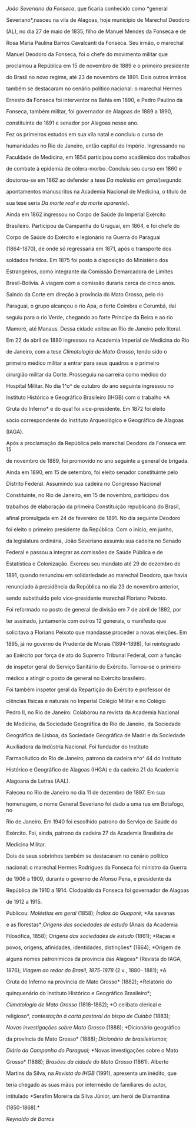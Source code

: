 

*João Severiano da Fonseca*, que ficaria conhecido como *general

Severiano*,nasceu na vila de Alagoas, hoje município de Marechal Deodoro

(AL), no dia 27 de maio de 1835, filho de Manuel Mendes da Fonseca e de

Rosa Maria Paulina Barros Cavalcanti da Fonseca. Seu irmão, o marechal

Manuel Deodoro da Fonseca, foi o chefe do movimento militar que

proclamou a República em 15 de novembro de 1889 e o primeiro presidente

do Brasil no novo regime, até 23 de novembro de 1891. Dois outros irmãos

também se destacaram no cenário político nacional: o marechal Hermes

Ernesto da Fonseca foi interventor na Bahia em 1890, e Pedro Paulino da

Fonseca, também militar, foi governador de Alagoas de 1889 a 1890,

constituinte de 1891 e senador por Alagoas nesse ano.



Fez os primeiros estudos em sua vila natal e concluiu o curso de

humanidades no Rio de Janeiro, então capital do Império. Ingressando na

Faculdade de Medicina, em 1854 participou como acadêmico dos trabalhos

de combate à epidemia de cólera-morbo. Concluiu seu curso em 1860 e

doutorou-se em 1862 ao defender a tese *Da moléstia em geral*(segundo

apontamentos manuscritos na Academia Nacional de Medicina, o título de

sua tese seria *Da morte real e da morte aparente*).



Ainda em 1862 ingressou no Corpo de Saúde do Imperial Exército

Brasileiro. Participou da Campanha do Uruguai, em 1864, e foi chefe do

Corpo de Saúde do Exército e legionário na Guerra do Paraguai

(1864-1870), de onde só regressaria em 1871, após o transporte dos

soldados feridos. Em 1875 foi posto à disposição do Ministério dos

Estrangeiros, como integrante da Comissão Demarcadora de Limites

Brasil-Bolívia. A viagem com a comissão duraria cerca de cinco anos.

Saindo da Corte em direção à província do Mato Grosso, pelo rio

Paraguai, o grupo alcançou o rio Apa, o forte Coimbra e Corumbá, daí

seguiu para o rio Verde, chegando ao forte Príncipe da Beira e ao rio

Mamoré, até Manaus. Dessa cidade voltou ao Rio de Janeiro pelo litoral.



Em 22 de abril de 1880 ingressou na Academia Imperial de Medicina do Rio

de Janeiro, com a tese *Climatologia de Mato Grosso*, tendo sido o

primeiro médico militar a entrar para seus quadros e o primeiro

cirurgião militar da Corte. Prosseguiu na carreira como médico do

Hospital Militar. No dia 1^o^ de outubro do ano seguinte ingressou no

Instituto Histórico e Geográfico Brasileiro (IHGB) com o trabalho *A

Gruta do Inferno* e do qual foi vice-presidente. Em 1872 foi eleito

sócio correspondente do Instituto Arqueológico e Geográfico de Alagoas

(IAGA).



Após a proclamação da República pelo marechal Deodoro da Fonseca em 15

de novembro de 1889, foi promovido no ano seguinte a general de brigada.

Ainda em 1890, em 15 de setembro, foi eleito senador constituinte pelo

Distrito Federal. Assumindo sua cadeira no Congresso Nacional

Constituinte, no Rio de Janeiro, em 15 de novembro, participou dos

trabalhos de elaboração da primeira Constituição republicana do Brasil,

afinal promulgada em 24 de fevereiro de 1891. No dia seguinte Deodoro

foi eleito o primeiro presidente da República. Com o início, em junho,

da legislatura ordinária, João Severiano assumiu sua cadeira no Senado

Federal e passou a integrar as comissões de Saúde Pública e de

Estatística e Colonização. Exerceu seu mandato até 29 de dezembro de

1891, quando renunciou em solidariedade ao marechal Deodoro, que havia

renunciado à presidência da República no dia 23 de novembro anterior,

sendo substituído pelo vice-presidente marechal Floriano Peixoto.



Foi reformado no posto de general de divisão em 7 de abril de 1892, por

ter assinado, juntamente com outros 12 generais, o manifesto que

solicitava a Floriano Peixoto que mandasse proceder a novas eleições. Em

1895, já no governo de Prudente de Morais (1894-1898), foi reintegrado

ao Exército por força de ato do Supremo Tribunal Federal, com a função

de inspetor geral do Serviço Sanitário do Exército. Tornou-se o primeiro

médico a atingir o posto de general no Exército brasileiro.



Foi também inspetor geral da Repartição do Exército e professor de

ciências físicas e naturais no Imperial Colégio Militar e no Colégio

Pedro II, no Rio de Janeiro. Colaborou na revista da Academia Nacional

de Medicina, da Sociedade Geográfica do Rio de Janeiro, da Sociedade

Geográfica de Lisboa, da Sociedade Geográfica de Madri e da Sociedade

Auxiliadora da Indústria Nacional. Foi fundador do Instituto

Farmacêutico do Rio de Janeiro, patrono da cadeira n^o^ 44 do Instituto

Histórico e Geográfico de Alagoas (IHGA) e da cadeira 21 da Academia

Alagoana de Letras (AAL).



Faleceu no Rio de Janeiro no dia 11 de dezembro de 1897. Em sua

homenagem, o nome General Severiano foi dado a uma rua em Botafogo, no

Rio de Janeiro. Em 1940 foi escolhido patrono do Serviço de Saúde do

Exército. Foi, ainda, patrono da cadeira 27 da Academia Brasileira de

Medicina Militar.



Dois de seus sobrinhos também se destacaram no cenário político

nacional: o marechal Hermes Rodrigues da Fonseca foi ministro da Guerra

de 1906 a 1909, durante o governo de Afonso Pena, e presidente da

República de 1910 a 1914. Clodoaldo da Fonseca foi governador de Alagoas

de 1912 a 1915.



Publicou: *Moléstias em geral* (1858); *Índios do Guaporé*; *As savanas

e as florestas*;*Origens das sociedades de estudo* (Anais da Academia

Filosófica, 1858); *Origens das sociedades de estudo* (1861); *Raças e

povos, origens, afinidades, identidades, distinções* (1864); *Origem de

alguns nomes patronímicos da província das Alagoas* (Revista do IAGA,

1876); *Viagem ao redor do Brasil, 1875-1878* (2 v., 1880- 1881); *A

Gruta do Inferno na província de Mato Grosso* (1882); *Relatório do

quinquenário do Instituto Histórico e Geográfico Brasileiro*;

*Climatologia de Mato Grosso* (1818-1882); *O celibato clerical e

religioso*, *contestação à carta pastoral do bispo de Cuiabá* (1883);

*Novas investigações sobre Mato Grosso* (1888); *Dicionário geográfico

da província de Mato Grosso* (1888); *Dicionário de brasileirismos*;

*Diário da Campanha do Paraguai*; *Novas investigações sobre o Mato

Grosso* (1888); *Brasões da cidade do Mato Grosso* (1861). Alberto

Martins da Silva, na *Revista do IHGB* (1991), apresenta um inédito, que

teria chegado às suas mãos por intermédio de familiares do autor,

intitulado *Serafim Moreira da Silva Júnior, um herói de Diamantina

(1850-1868).*



*Reynaldo de Barros*



